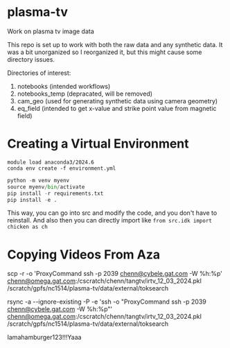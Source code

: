 # plasma-tv
Work on plasma tv image data

This repo is set up to work with both the raw data and any synthetic data. It was a bit unorganized so I reorganized it, but this might cause some directory issues.

Directories of interest:
1. notebooks (intended workflows)
1. notebooks_temp (depracated, will be removed)
1. cam_geo (used for generating synthetic data using camera geometry)
1. eq_field (intended to get x-value and strike point value from magnetic field)

# Creating a Virtual Environment
```anaconda (recommended on Princeton HPC)
module load anaconda3/2024.6
conda env create -f environment.yml
```
```python
python -m venv myenv
source myenv/bin/activate
pip install -r requirements.txt
pip install -e .
```

This way, you can go into src and modify the code, and you don't have to reinstall. And also then you can directly import like `from src.idk import chicken as ch`

# Copying Videos From Aza

scp -r -o 'ProxyCommand ssh -p 2039 chenn@cybele.gat.com -W %h:%p' chenn@omega.gat.com:/cscratch/chenn/tangtv/irtv_12_03_2024.pkl /scratch/gpfs/nc1514/plasma-tv/data/external/toksearch

rsync -a --ignore-existing -P -e 'ssh -o "ProxyCommand ssh -p 2039 chenn@cybele.gat.com -W %h:%p"' chenn@omega.gat.com:/cscratch/chenn/tangtv/irtv_12_03_2024.pkl /scratch/gpfs/nc1514/plasma-tv/data/external/toksearch

Iamahamburger123!!!Yaaa
